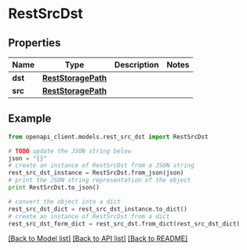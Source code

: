 # RestSrcDst


## Properties
Name | Type | Description | Notes
------------ | ------------- | ------------- | -------------
**dst** | [**RestStoragePath**](RestStoragePath.md) |  | 
**src** | [**RestStoragePath**](RestStoragePath.md) |  | 

## Example

```python
from openapi_client.models.rest_src_dst import RestSrcDst

# TODO update the JSON string below
json = "{}"
# create an instance of RestSrcDst from a JSON string
rest_src_dst_instance = RestSrcDst.from_json(json)
# print the JSON string representation of the object
print RestSrcDst.to_json()

# convert the object into a dict
rest_src_dst_dict = rest_src_dst_instance.to_dict()
# create an instance of RestSrcDst from a dict
rest_src_dst_form_dict = rest_src_dst.from_dict(rest_src_dst_dict)
```
[[Back to Model list]](../README.md#documentation-for-models) [[Back to API list]](../README.md#documentation-for-api-endpoints) [[Back to README]](../README.md)


